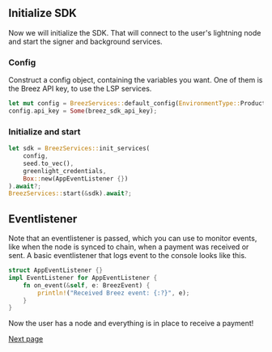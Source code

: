 ## Initialize SDK
Now we will initialize the SDK. That will connect to the user's lightning node
and start the signer and background services.

### Config
Construct a config object, containing the variables you want. One of them is the
Breez API key, to use the LSP services.

```rust
let mut config = BreezServices::default_config(EnvironmentType::Production);
config.api_key = Some(breez_sdk_api_key);
```

### Initialize and start
```rust
let sdk = BreezServices::init_services(
    config, 
    seed.to_vec(), 
    greenlight_credentials, 
    Box::new(AppEventListener {})
).await?;
BreezServices::start(&sdk).await?;
```

## Eventlistener
Note that an eventlistener is passed, which you can use to monitor events, like
when the node is synced to chain, when a payment was received or sent. A basic
eventlistener that logs event to the console looks like this.

```rust
struct AppEventListener {}
impl EventListener for AppEventListener {
    fn on_event(&self, e: BreezEvent) {
        println!("Received Breez event: {:?}", e);
    }
}
```

Now the user has a node and everything is in place to receive a payment!

[Next page](./05-receive-payment.md)